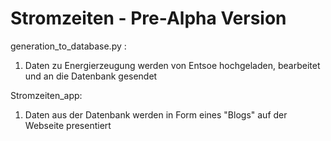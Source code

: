 # Stromzeiten - Pre-Alpha Version

generation_to_database.py :

1. Daten zu Energierzeugung werden von Entsoe hochgeladen, bearbeitet und an die Datenbank gesendet

Stromzeiten_app:

1. Daten aus der Datenbank werden in Form eines "Blogs" auf der Webseite presentiert
